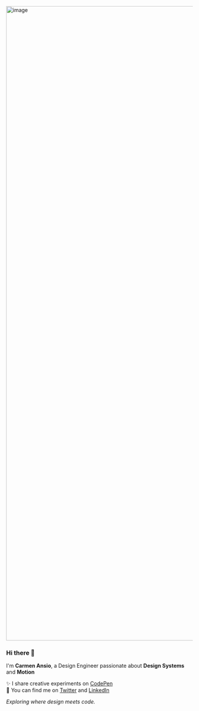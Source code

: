 <img width="1709" alt="image" src="https://github.com/user-attachments/assets/7dd5280e-1bff-4cc4-a281-5e18f95f6c8b">

### Hi there 👋  

I'm **Carmen Ansio**, a Design Engineer passionate about **Design Systems** and **Motion**  

✨ I share creative experiments on [CodePen](https://codepen.io/carmenansio)  
💬 You can find me on [Twitter](https://twitter.com/carmenansio) and [LinkedIn](https://www.linkedin.com/in/carmenansio/)  

_Exploring where design meets code._  

